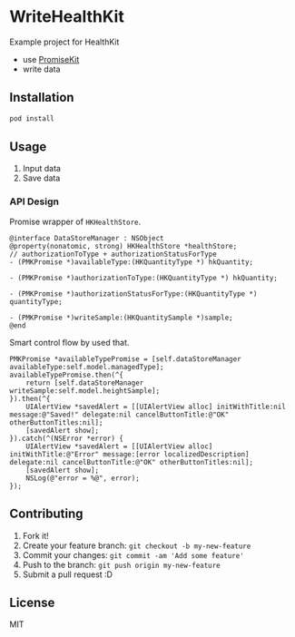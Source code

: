 # WriteHealthKit

Example project for HealthKit

* use [PromiseKit](http://promisekit.org/ "PromiseKit")
* write data

## Installation

```sh
pod install
```

## Usage

1. Input data
2. Save data


### API Design

Promise wrapper of `HKHealthStore`.

```objc
@interface DataStoreManager : NSObject
@property(nonatomic, strong) HKHealthStore *healthStore;
// authorizationToType + authorizationStatusForType
- (PMKPromise *)availableType:(HKQuantityType *) hkQuantity;

- (PMKPromise *)authorizationToType:(HKQuantityType *) hkQuantity;

- (PMKPromise *)authorizationStatusForType:(HKQuantityType *) quantityType;

- (PMKPromise *)writeSample:(HKQuantitySample *)sample;
@end
```

Smart control flow by used that.

``` objc
PMKPromise *availableTypePromise = [self.dataStoreManager availableType:self.model.managedType];
availableTypePromise.then(^{
    return [self.dataStoreManager writeSample:self.model.heightSample];
}).then(^{
    UIAlertView *savedAlert = [[UIAlertView alloc] initWithTitle:nil message:@"Saved!" delegate:nil cancelButtonTitle:@"OK" otherButtonTitles:nil];
    [savedAlert show];
}).catch(^(NSError *error) {
    UIAlertView *savedAlert = [[UIAlertView alloc] initWithTitle:@"Error" message:[error localizedDescription] delegate:nil cancelButtonTitle:@"OK" otherButtonTitles:nil];
    [savedAlert show];
    NSLog(@"error = %@", error);
});
```

## Contributing

1. Fork it!
2. Create your feature branch: `git checkout -b my-new-feature`
3. Commit your changes: `git commit -am 'Add some feature'`
4. Push to the branch: `git push origin my-new-feature`
5. Submit a pull request :D

## License

MIT